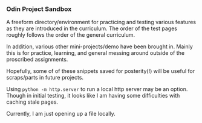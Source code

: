 ### Odin Project Sandbox

A freeform directory/environment for practicing and testing various features as
they are introduced in the curriculum. The order of the test pages roughly
follows the order of the general curriculum. 

In addition, various other mini-projects/demo have been brought in. Mainly this is for practice, learning, and general messing around outside of the proscribed assignments.

Hopefully, some of of these snippets saved for posterity(!) will be useful for
scraps/parts in future projects.


Using `python -m http.server` to run a local http server may be an option.
Though in initial testing, it looks like I am having some difficulties with
caching stale pages.

Currently, I am just opening up a file locally.

